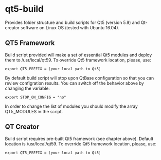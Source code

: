# qt5-build

Provides folder structure and build scripts for Qt5 (version 5.9) and Qt-creator software on Linux OS (tested with Ubuntu 16.04).


QT5 Framework
---------------------
Build script provided will make a set of essential Qt5 modules and deploy them to /usr/local/qt59. To override Qt5 framework location, please, use:


    export QT5_PREFIX = [your local path to Qt5]


By default build script will stop upon QtBase configuration so that you can review configration results. You can switch off the behavior above by changing the variable:


    export STOP_ON_CONFIG = "no"

In order to change the list of modules you should modify the array QT5_MODULES in the script.


QT Creator
---------------------

Build script requires pre-built Qt5 framework (see chapter above). Default location is /usr/local/qt59. To override Qt5 framework location, please, use:


    export QT5_PREFIX = [your local path to Qt5]
